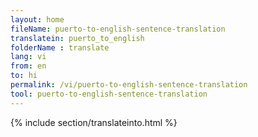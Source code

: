 ```yaml
---
layout: home
fileName: puerto-to-english-sentence-translation
translatein: puerto_to_english
folderName : translate
lang: vi
from: en
to: hi
permalink: /vi/puerto-to-english-sentence-translation
tool: puerto-to-english-sentence-translation
---
```

{% include section/translateinto.html %}